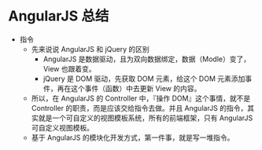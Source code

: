 # AngularJS 总结
- 指令
	- 先来说说 AngularJS 和 jQuery 的区别
		- AngularJS 是数据驱动，且为双向数据绑定，数据（Modle）变了，View 也跟着变。
		- jQuery 是 DOM 驱动，先获取 DOM 元素，给这个 DOM 元素添加事件，再在这个事件（函数）中去更新 View 的内容。
	- 所以，在 AngularJS 的 Controller 中，『操作 DOM』这个事情，就不是 Controller 的职责，而是应该交给指令去做。并且 AngularJS 的指令，其实就是一个可自定义的视图模板系统，所有的前端框架，只有 AngularJS 可自定义视图模板。
	- 基于 AngularJS 的模块化开发方式，第一件事，就是写一堆指令。